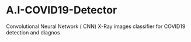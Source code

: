 # A.I-COVID19-Detector
Convolutional Neural Network ( CNN) X-Ray images classifier for COVID19 detection and diagnos
